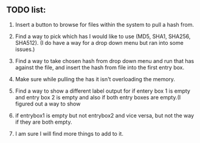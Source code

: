 TODO list:
---
    
  1.  Insert a button to browse for files within the system to pull a hash from.
    
  2.  Find a way to pick which has I would like to use (MD5, SHA1, SHA256, SHA512). (I do have a way for a drop down menu but ran into some issues.)
    
  3.  Find a way to take chosen hash from drop down menu and run that has against the file, and insert the hash from file into the first entry box.
    
  4. Make sure while pulling the has it isn't overloading the memory.
    
  5.  Find a way to show a different label output for if entery box 1 is empty and entry box 2 is empty and also if both entry boxes are empty.(I figured out a way to show
    
  6.  if entrybox1 is empty but not entrybox2 and vice versa, but not the way if they are both empty.
    
  7.  I am sure I will find more things to add to it.
